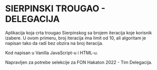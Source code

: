 # SIERPINSKI TROUGAO - DELEGACIJA

Aplikacija koja crta trougao Sierpinskog sa brojem iteracija koje korisnik izabere. U ovom primeru, broj iteracija ima limit od 10, ali algoritam je napisan tako da radi bez obzira na broj iteracija.

Kod napisan u Vanilla JavaScript-u i HTML-u.

Napravljen za potrebe selekcije za FON Hakaton 2022 - Tim Delegacija.
